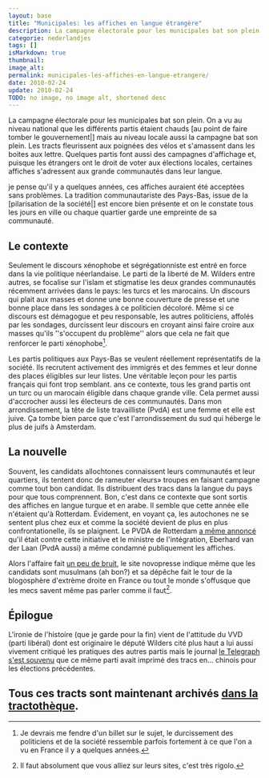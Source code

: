 ```yaml
---
layout: base
title: "Municipales: les affiches en langue étrangère"
description: La campagne électorale pour les municipales bat son plein. On a vu au niveau national que les différents partis étaient chauds [au point de faire tomber le g
categorie: nederlandjes
tags: []
isMarkdown: true
thumbnail: 
image_alt: 
permalink: municipales-les-affiches-en-langue-etrangere/
date: 2010-02-24
update: 2010-02-24
TODO: no image, no image alt, shortened desc
---
```


La campagne électorale pour les municipales bat son plein. On a vu au niveau national que les différents partis étaient chauds [au point de faire tomber le gouvernement|] mais au niveau locale aussi la campagne bat son plein. Les tracts fleurissent aux poignées des vélos et s'amassent dans les boites aux lettre. Quelques partis font aussi des campagnes d'affichage et, puisque les étrangers ont le droit de voter aux élections locales, certaines affiches s'adressent aux grande communautés dans leur langue.

je pense qu'il y a quelques années, ces affiches auraient été acceptées sans problèmes. La tradition communautariste des Pays-Bas, issue de la [pilarisation de la société|] est encore bien présente et on le constate tous les jours en ville ou chaque quartier garde une empreinte de sa communauté.

## Le contexte

Seulement le discours xénophobe et ségrégationniste est entré en force dans la vie politique néerlandaise. Le parti de la liberté de M. Wilders entre autres, se focalise sur l'islam et stigmatise les deux grandes communautés récemment arrivées dans le pays: les turcs et les marocains. Un discours qui plait aux masses et donne une bonne couverture de presse et une bonne place dans les sondages à ce politicien décoloré. Même si ce discours est démagogue et peu responsable, les autres politiciens, affolés par les sondages, durcissent leur discours en croyant ainsi faire croire aux masses qu'ils ''s'occupent du problème'' alors que cela ne fait que renforcer le parti xénophobe[^1].

Les partis politiques aux Pays-Bas se veulent réellement représentatifs de la société. Ils recrutent activement des immigrés et des femmes et leur donne des places éligibles sur leur listes. Une véritable leçon pour les partis français qui font trop semblant. ans ce contexte, tous les grand partis ont un turc ou un marocain éligible dans chaque grande ville. Cela permet aussi d'accrocher aussi les électeurs de ces communautés. Dans mon arrondissement, la tête de liste travailliste (PvdA) est une femme et elle est juive. Ça tombe bien parce que c'est l'arrondissement du sud qui héberge le plus de juifs à Amsterdam.

## La nouvelle

Souvent, les candidats allochtones connaissent leurs communautés et leur quartiers, ils tentent donc de rameuter «leurs» troupes en faisant campagne comme tout bon candidat. Ils distribuent des tracs dans la langue du pays pour que tous comprennent. Bon, c'est dans ce contexte que sont sortis des affiches en langue turque et en arabe. Il semble que cette année elle n'étaient qu'à Rotterdam. Évidement, en voyant ça, les autochones ne se sentent plus chez eux et comme la société devient de plus en plus confrontationelle, ils se plaignent. Le PVDA de Rotterdam [a même annoncé](http://www.elsevier.nl/web/Nieuws/Nederland/258520/PvdAlijsttrekker-Amsterdam-voert-campagne-in-het-Turks.htm) qu'il était contre cette initiative et le ministre de l'intégration, Eberhard van der Laan (PvdA aussi) a même condamné publiquement les affiches.

Alors l'affaire fait [un peu de bruit](http://www.eurotopics.net/fr/archiv/results/archiv_article/ARTICLE65917-Une-campagne-electorale-en-turc-et-en-arabe), le site novopresse indique même que les candidats sont musulmans (ah bon?) et sa dépêche fait le tour de la blogosphère d'extrème droite en France ou tout le monde s'offusque que les mecs savent même pas parler comme il faut[^2].

## Épilogue

L'ironie de l'histoire (que je garde pour la fin) vient de l'attitude du VVD (parti libéral) dont est originaire le député Wilders cité plus haut a lui aussi vivement critiqué les pratiques des autres partis mais le journal [le Telegraph s'est souvenu](http://www.telegraaf.nl/binnenland/6057004/__VVD_er_doet_het_in_het_Chinees__.html) que ce même parti avait imprimé des tracs  en... chinois pour les élections précédentes.

Tous ces tracts sont maintenant archivés [dans la tractothèque](http://tractotheque.blogspot.com/2010/02/amsterdam-tracts-en-turc-de-candidats.html).
---
[^1]: Je devrais me fendre d'un billet sur le sujet, le durcissement des politiciens et de la société ressemble parfois fortement à ce que l'on a vu en France il y a quelques années.
[^2]: Il faut absolument que vous alliez sur leurs sites, c'est très rigolo.
<!-- post notes:
http://www.rebelles.info/article-pays-bas-des-affiches-electorales-en-arabe-et-en-turc-45282337.html
http://www.euro-reconquista.com/forum/viewtopic.php?f=11&p=79280
http://www.fdesouche.com/articles/99847/comment-page-1
http://ndpherault.hautetfort.com/archive/2010/02/19/presque-tous-les-partis-politiques-neerlandais-sont-embarras.html
http://fr.novopress.info/49834/pays-bas-des-affiches-electorales-en-arabe-et-en-turc/ 
http://www.vrom.nl/pagina.html?id=2706&sp=2&dn=w1009
--->
